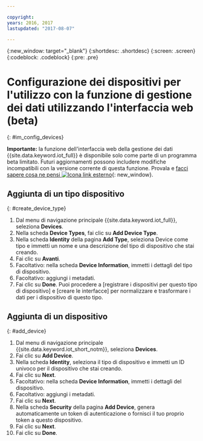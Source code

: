 ```yaml
---

copyright:
years: 2016, 2017
lastupdated: "2017-08-07"

---
```


{:new_window: target="\_blank"}
{:shortdesc: .shortdesc}
{:screen: .screen}
{:codeblock: .codeblock}
{:pre: .pre}


# Configurazione dei dispositivi per l'utilizzo con la funzione di gestione dei dati utilizzando l'interfaccia web (beta)
{: #im_config_devices}

**Importante:** la funzione dell'interfaccia web della gestione dei dati {{site.data.keyword.iot_full}} è disponibile solo come parte di un programma beta limitato. Futuri aggiornamenti possono includere modifiche incompatibili con la versione corrente di questa funzione. Provala e [facci sapere cosa ne pensi ![Icona link esterno](../../../icons/launch-glyph.svg)](https://developer.ibm.com/answers/smart-spaces/17/internet-of-things.html){: new_window}.


## Aggiunta di un tipo dispositivo
{: #create_device_type}
1. Dal menu di navigazione principale {{site.data.keyword.iot_full}}, seleziona **Devices**.
2. Nella scheda **Device Types**, fai clic su **Add Device Type**.
3. Nella scheda **Identity** della pagina **Add Type**, seleziona Device come tipo e immetti un nome e una descrizione del tipo di dispositivo che stai creando.
4. Fai clic su **Avanti**.
5. Facoltativo: nella scheda **Device Information**, immetti i dettagli del tipo di dispositivo.
6. Facoltativo: aggiungi i metadati. 
7. Fai clic su **Done**.
Puoi procedere a [registrare i dispositivi per questo tipo di dispositivo] e [creare le interfacce] per normalizzare e trasformare i dati per i dispositivo di questo tipo.

## Aggiunta di un dispositivo
{: #add_device}
1. Dal menu di navigazione principale {{site.data.keyword.iot_short_notm}}, seleziona **Devices**.
2. Fai clic su **Add Device**.
3. Nella scheda **Identity**, seleziona il tipo di dispositivo e immetti un ID univoco per il dispositivo che stai creando.
4. Fai clic su **Next**.
5. Facoltativo: nella scheda **Device Information**, immetti i dettagli del dispositivo. 
6. Facoltativo: aggiungi i metadati. 
7. Fai clic su **Next**.
8. Nella scheda **Security** della pagina **Add Device**, genera automaticamente un token di autenticazione o fornisci il tuo proprio token a questo dispositivo. 
9. Fai clic su **Next**.
10. Fai clic su **Done**.

